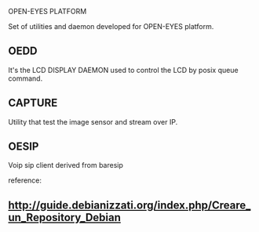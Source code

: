 OPEN-EYES PLATFORM

Set of utilities and daemon developed for OPEN-EYES platform.

OEDD
----

It's the LCD DISPLAY DAEMON used to control the LCD by posix queue command.

CAPTURE
-------

Utility that test the image sensor and stream over IP.

OESIP
-----

Voip sip client derived from baresip






reference:

http://guide.debianizzati.org/index.php/Creare_un_Repository_Debian
---------------------
